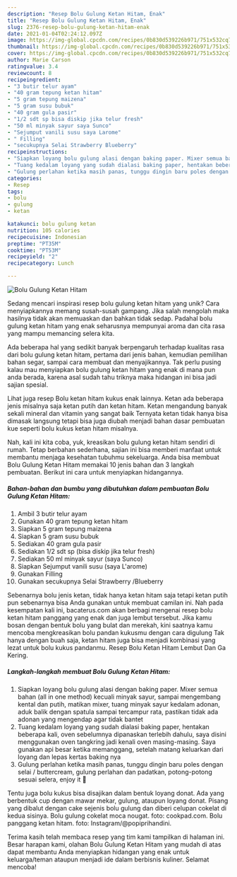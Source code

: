 ```yaml
---
description: "Resep Bolu Gulung Ketan Hitam, Enak"
title: "Resep Bolu Gulung Ketan Hitam, Enak"
slug: 2376-resep-bolu-gulung-ketan-hitam-enak
date: 2021-01-04T02:24:12.097Z
image: https://img-global.cpcdn.com/recipes/0b830d539226b971/751x532cq70/bolu-gulung-ketan-hitam-foto-resep-utama.jpg
thumbnail: https://img-global.cpcdn.com/recipes/0b830d539226b971/751x532cq70/bolu-gulung-ketan-hitam-foto-resep-utama.jpg
cover: https://img-global.cpcdn.com/recipes/0b830d539226b971/751x532cq70/bolu-gulung-ketan-hitam-foto-resep-utama.jpg
author: Marie Carson
ratingvalue: 3.4
reviewcount: 8
recipeingredient:
- "3 butir telur ayam"
- "40 gram tepung ketan hitam"
- "5 gram tepung maizena"
- "5 gram susu bubuk"
- "40 gram gula pasir"
- "1/2 sdt sp bisa diskip jika telur fresh"
- "50 ml minyak sayur saya Sunco"
- "Sejumput vanili susu saya Larome"
- " Filling"
- "secukupnya Selai Strawberry Blueberry"
recipeinstructions:
- "Siapkan loyang bolu gulung alasi dengan baking paper. Mixer semua bahan (all in one method) kecuali minyak sayur, sampai mengembang kental dan putih, matikan mixer, tuang minyak sayur kedalam adonan, aduk balik dengan spatula sampai tercampur rata, pastikan tidak ada adonan yang mengendap agar tidak bantet"
- "Tuang kedalam loyang yang sudah dialasi baking paper, hentakan beberapa kali, oven sebelumnya dipanaskan terlebih dahulu, saya disini menggunakan oven tangkring jadi kenali oven masing-masing. Saya gunakan api besar ketika memanggang, setelah matang keluarkan dari loyang dan lepas kertas baking nya"
- "Gulung perlahan ketika masih panas, tunggu dingin baru poles dengan selai / buttercream, gulung perlahan dan padatkan, potong-potong sesuai selera, enjoy it 💃"
categories:
- Resep
tags:
- bolu
- gulung
- ketan

katakunci: bolu gulung ketan 
nutrition: 105 calories
recipecuisine: Indonesian
preptime: "PT35M"
cooktime: "PT53M"
recipeyield: "2"
recipecategory: Lunch

---
```



![Bolu Gulung Ketan Hitam](https://img-global.cpcdn.com/recipes/0b830d539226b971/751x532cq70/bolu-gulung-ketan-hitam-foto-resep-utama.jpg)

Sedang mencari inspirasi resep bolu gulung ketan hitam yang unik? Cara menyiapkannya memang susah-susah gampang. Jika salah mengolah maka hasilnya tidak akan memuaskan dan bahkan tidak sedap. Padahal bolu gulung ketan hitam yang enak seharusnya mempunyai aroma dan cita rasa yang mampu memancing selera kita.

Ada beberapa hal yang sedikit banyak berpengaruh terhadap kualitas rasa dari bolu gulung ketan hitam, pertama dari jenis bahan, kemudian pemilihan bahan segar, sampai cara membuat dan menyajikannya. Tak perlu pusing kalau mau menyiapkan bolu gulung ketan hitam yang enak di mana pun anda berada, karena asal sudah tahu triknya maka hidangan ini bisa jadi sajian spesial.

Lihat juga resep Bolu ketan hitam kukus enak lainnya. Ketan ada beberapa jenis misalnya saja ketan putih dan ketan hitam. Ketan mengandung banyak sekali mineral dan vitamin yang sangat baik Ternyata ketan tidak hanya bisa dimasak langsung tetapi bisa juga diubah menjadi bahan dasar pembuatan kue seperti bolu kukus ketan hitam misalnya.


Nah, kali ini kita coba, yuk, kreasikan bolu gulung ketan hitam sendiri di rumah. Tetap berbahan sederhana, sajian ini bisa memberi manfaat untuk membantu menjaga kesehatan tubuhmu sekeluarga. Anda bisa membuat Bolu Gulung Ketan Hitam memakai 10 jenis bahan dan 3 langkah pembuatan. Berikut ini cara untuk menyiapkan hidangannya.

<!--inarticleads1-->

##### Bahan-bahan dan bumbu yang dibutuhkan dalam pembuatan Bolu Gulung Ketan Hitam:

1. Ambil 3 butir telur ayam
1. Gunakan 40 gram tepung ketan hitam
1. Siapkan 5 gram tepung maizena
1. Siapkan 5 gram susu bubuk
1. Sediakan 40 gram gula pasir
1. Sediakan 1/2 sdt sp (bisa diskip jika telur fresh)
1. Sediakan 50 ml minyak sayur (saya Sunco)
1. Siapkan Sejumput vanili susu (saya L&#39;arome)
1. Gunakan  Filling
1. Gunakan secukupnya Selai Strawberry /Blueberry


Sebenarnya bolu jenis ketan, tidak hanya ketan hitam saja tetapi ketan putih pun sebenarnya bisa Anda gunakan untuk membuat camilan ini. Nah pada kesempatan kali ini, bacaterus.com akan berbagi mengenai resep bolu ketan hitam panggang yang enak dan juga lembut tersebut. Jika kamu bosan dengan bentuk bolu yang bulat dan merekah, kini saatnya kamu mencoba mengkreasikan bolu pandan kukusmu dengan cara digulung Tak hanya dengan buah saja, ketan hitam juga bisa menjadi kombinasi yang lezat untuk bolu kukus pandanmu. Resep Bolu Ketan Hitam Lembut Dan Ga Kering. 

<!--inarticleads2-->

##### Langkah-langkah membuat Bolu Gulung Ketan Hitam:

1. Siapkan loyang bolu gulung alasi dengan baking paper. Mixer semua bahan (all in one method) kecuali minyak sayur, sampai mengembang kental dan putih, matikan mixer, tuang minyak sayur kedalam adonan, aduk balik dengan spatula sampai tercampur rata, pastikan tidak ada adonan yang mengendap agar tidak bantet
1. Tuang kedalam loyang yang sudah dialasi baking paper, hentakan beberapa kali, oven sebelumnya dipanaskan terlebih dahulu, saya disini menggunakan oven tangkring jadi kenali oven masing-masing. Saya gunakan api besar ketika memanggang, setelah matang keluarkan dari loyang dan lepas kertas baking nya
1. Gulung perlahan ketika masih panas, tunggu dingin baru poles dengan selai / buttercream, gulung perlahan dan padatkan, potong-potong sesuai selera, enjoy it 💃


Tentu juga bolu kukus bisa disajikan dalam bentuk loyang donat. Ada yang berbentuk cup dengan mawar mekar, gulung, ataupun loyang donat. Pisang yang dibalut dengan cake sejenis bolu gulung dan diberi celupan cokelat di kedua sisinya. Bolu gulung cokelat moca nougat. foto: cookpad.com. Bolu panggang ketan hitam. foto: Instagram/@popiprihandini. 

Terima kasih telah membaca resep yang tim kami tampilkan di halaman ini. Besar harapan kami, olahan Bolu Gulung Ketan Hitam yang mudah di atas dapat membantu Anda menyiapkan hidangan yang enak untuk keluarga/teman ataupun menjadi ide dalam berbisnis kuliner. Selamat mencoba!
